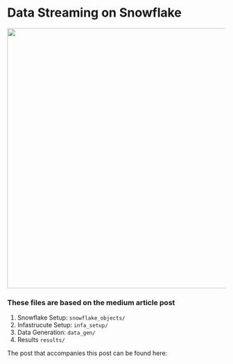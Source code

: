 # Data Streaming on Snowflake 
<img src="https://user-images.githubusercontent.com/89047014/192850537-67a265e0-3355-437c-aa6a-f9bf1d30ec75.png" width="600"  />

### These files are based on the medium article post
1. Snowflake Setup: `snowflake_objects/`
2. Infastrucute Setup: `infa_setup/ `
3. Data Generation: `data_gen/`
4. Results `results/`

The post that accompanies this post can be found here:



